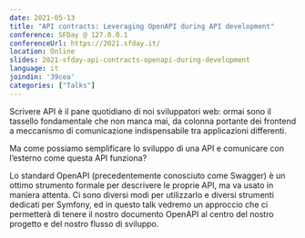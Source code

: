 ```yaml
---
date: 2021-05-13
title: "API contracts: Leveraging OpenAPI during API development"
conference: SFDay @ 127.0.0.1
conferenceUrl: https://2021.sfday.it/
location: Online
slides: 2021-sfday-api-contracts-openapi-during-development
language: it
joindin: '39cea'
categories: ["Talks"]
---
```

Scrivere API è il pane quotidiano di noi sviluppatori web: ormai sono il tassello fondamentale che non manca mai, da colonna portante dei frontend a meccanismo di comunicazione indispensabile tra applicazioni differenti. 

Ma come possiamo semplificare lo sviluppo di una API e comunicare con l’esterno come questa API funziona? 
<!--more-->

Lo standard OpenAPI (precedentemente conosciuto come Swagger) è un ottimo strumento formale per descrivere le proprie API, ma va usato in maniera attenta. Ci sono diversi modi per utilizzarlo e diversi strumenti dedicati per Symfony, ed in questo talk vedremo un approccio che ci permetterà di tenere il nostro documento OpenAPI al centro del nostro progetto e del nostro flusso di sviluppo.
